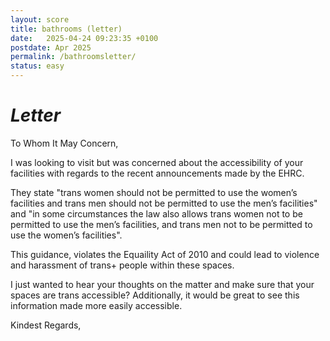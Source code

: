 ```yaml
---
layout: score
title: bathrooms (letter)
date:   2025-04-24 09:23:35 +0100
postdate: Apr 2025
permalink: /bathroomsletter/
status: easy
---
```


<h1><i>Letter</i></h1>

To Whom It May Concern, 

I was looking to visit but was concerned about the accessibility of your facilities with regards to the recent announcements made by the EHRC. 

They state "trans women should not be permitted to use the women’s facilities and trans men should not be permitted to use the men’s facilities" and "in some circumstances the law also allows trans women not to be permitted to use the men’s facilities, and trans men not to be permitted to use the women’s facilities". 

This guidance, violates the Equaility Act of 2010 and could lead to violence and harassment of trans+ people within these spaces. 

I just wanted to hear your thoughts on the matter and make sure that your spaces are trans accessible? Additionally, it would be great to see this information made more easily accessible.

Kindest Regards,